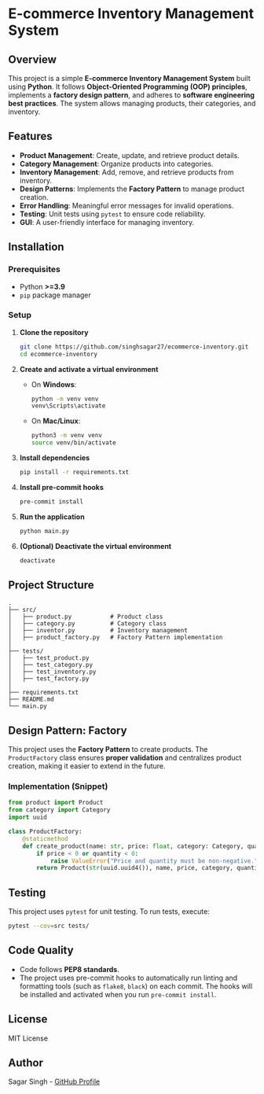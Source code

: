 # E-commerce Inventory Management System

## Overview
This project is a simple **E-commerce Inventory Management System** built using **Python**. It follows **Object-Oriented Programming (OOP) principles**, implements a **factory design pattern**, and adheres to **software engineering best practices**. The system allows managing products, their categories, and inventory.

## Features
- **Product Management**: Create, update, and retrieve product details.
- **Category Management**: Organize products into categories.
- **Inventory Management**: Add, remove, and retrieve products from inventory.
- **Design Patterns**: Implements the **Factory Pattern** to manage product creation.
- **Error Handling**: Meaningful error messages for invalid operations.
- **Testing**: Unit tests using `pytest` to ensure code reliability.
- **GUI**: A user-friendly interface for managing inventory.

## Installation
### Prerequisites
- Python **>=3.9**
- `pip` package manager

### Setup
1. **Clone the repository**
   ```bash
   git clone https://github.com/singhsagar27/ecommerce-inventory.git
   cd ecommerce-inventory
   ```

2. **Create and activate a virtual environment**  
   - On **Windows**:
     ```bash
     python -m venv venv
     venv\Scripts\activate
     ```
   - On **Mac/Linux**:
     ```bash
     python3 -m venv venv
     source venv/bin/activate
     ```

3. **Install dependencies**
   ```bash
   pip install -r requirements.txt
   ```

4. **Install pre-commit hooks**
   ```bash
   pre-commit install
   ```

5. **Run the application**
   ```bash
   python main.py
   ```

6. **(Optional) Deactivate the virtual environment**  
   ```bash
   deactivate
   ```

## Project Structure
```
.
├── src/
│   ├── product.py           # Product class
│   ├── category.py          # Category class
│   ├── inventor.py          # Inventory management
│   ├── product_factory.py   # Factory Pattern implementation
│
├── tests/
│   ├── test_product.py
│   ├── test_category.py
│   ├── test_inventory.py
│   ├── test_factory.py
│
├── requirements.txt
├── README.md
└── main.py
```

## Design Pattern: Factory
This project uses the **Factory Pattern** to create products. The `ProductFactory` class ensures **proper validation** and centralizes product creation, making it easier to extend in the future.

### Implementation (Snippet)
```python
from product import Product
from category import Category
import uuid

class ProductFactory:
    @staticmethod
    def create_product(name: str, price: float, category: Category, quantity: int) -> Product:
        if price < 0 or quantity < 0:
            raise ValueError("Price and quantity must be non-negative.")
        return Product(str(uuid.uuid4()), name, price, category, quantity)
```

## Testing
This project uses `pytest` for unit testing. To run tests, execute:
```bash
pytest --cov=src tests/
```

## Code Quality
- Code follows **PEP8 standards**.
- The project uses pre-commit hooks to automatically run linting and formatting tools (such as `flake8`, `black`) on each commit. The hooks will be installed and activated when you run `pre-commit install`.

## License
MIT License

## Author
Sagar Singh - [GitHub Profile](https://github.com/singhsagar27)

